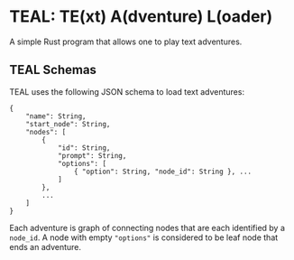 # TEAL: TE(xt) A(dventure) L(oader)

A simple Rust program that allows one to play text adventures.

## TEAL Schemas

TEAL uses the following JSON schema to load text adventures:

```
{
    "name": String,
    "start_node": String,
    "nodes": [
        {
            "id": String,
            "prompt": String,
            "options": [
                { "option": String, "node_id": String }, ...
            ]
        },
        ...
    ]
}
```

Each adventure is graph of connecting nodes that are each identified by a `node_id`. A node with empty `"options"` is considered to be leaf node that ends an adventure. 